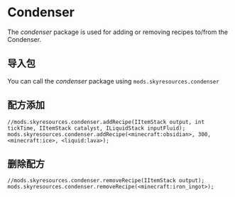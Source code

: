 # Condenser

The *condenser* package is used for adding or removing recipes to/from the Condenser.

## 导入包

You can call the *condenser* package using `mods.skyresources.condenser`

## 配方添加

```zenscript
//mods.skyresources.condenser.addRecipe(IItemStack output, int tickTime, IItemStack catalyst, ILiquidStack inputFluid);
mods.skyresources.condenser.addRecipe(<minecraft:obsidian>, 300, <minecraft:ice>, <liquid:lava>);
```

## 删除配方

```zenscript
//mods.skyresources.condenser.removeRecipe(IItemStack output);
mods.skyresources.condenser.removeRecipe(<minecraft:iron_ingot>);
```